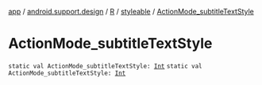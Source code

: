 [app](../../../index.md) / [android.support.design](../../index.md) / [R](../index.md) / [styleable](index.md) / [ActionMode_subtitleTextStyle](.)

# ActionMode_subtitleTextStyle

`static val ActionMode_subtitleTextStyle: `[`Int`](https://kotlinlang.org/api/latest/jvm/stdlib/kotlin/-int/index.html)
`static val ActionMode_subtitleTextStyle: `[`Int`](https://kotlinlang.org/api/latest/jvm/stdlib/kotlin/-int/index.html)